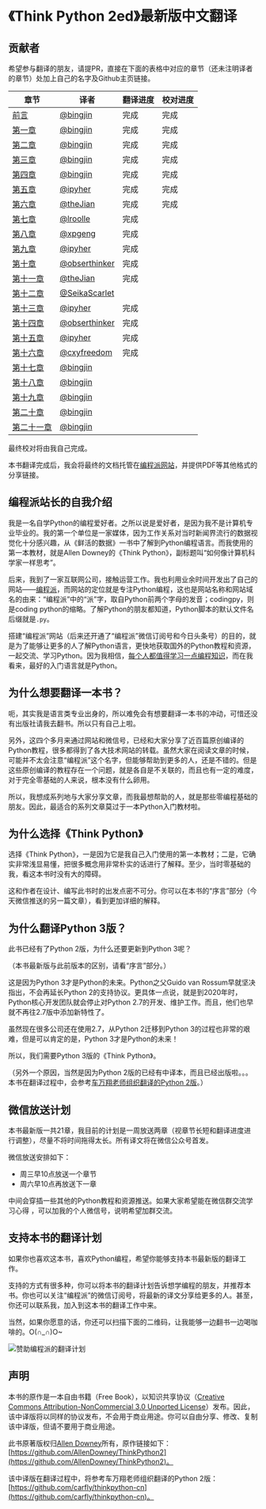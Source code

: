 ﻿# 《Think Python 2ed》最新版中文翻译

## 贡献者

希望参与翻译的朋友，请提PR，直接在下面的表格中对应的章节（还未注明译者的章节）处加上自己的名字及Github主页链接。

| 章节 | 译者 | 翻译进度 | 校对进度 |
|------|------| ------ | -------- |
| [前言](./source/00-preface.rst) | [@bingjin](https://github.com/bingjin) | 完成 | 完成 |
| [第一章](./source/01-the-way-of-the-program.rst)     | [@bingjin](https://github.com/bingjin)  | 完成 | 完成 |
| [第二章](./source/02-variables-expressions-and-statements.rst)     | [@bingjin](https://github.com/bingjin)  | 完成 | 完成 |
| [第三章](./source/03-functions.rst)     | [@bingjin](https://github.com/bingjin)  | 完成 | 完成 |
| [第四章](./source/04-case-study-interface-design.rst)     | [@bingjin](https://github.com/bingjin)  | 完成 | 完成 |
| [第五章](./source/05-conditionals-and-recursion.rst)     | [@ipyher](https://github.com/iphyer)    |完成 | 完成 |
| [第六章](./source/06-fruitful-functions.rst)     |   [@theJian](https://github.com/thejian)   | 完成 | 完成 |s
| [第七章](./source/07-iteration.rst)     | [@lroolle](https://github.com/lroolle)    | 完成 |  |
| [第八章](./source/08-strings.rst)     | [@xpgeng](https://github.com/xpgeng)    | 完成 |  |
| [第九章](./source/09-case-study-word-play.rst)     | [@ipyher](https://github.com/iphyer)    | 完成 |  |
| [第十章](./source/10-lists.rst)     | [@obserthinker](https://github.com/obserthinker)     |完成 |  |
| [第十一章](./source/11-dictionaries.rst)     |   [@theJian](https://github.com/thejian)   | 完成 |  |
| [第十二章](./source/12-tuples.rst)     | [@SeikaScarlet](https://github.com/SeikaScarlet)     | |  |
| [第十三章 ](./source/13-case-study-data-structure-selection.rst)    |  [@ipyher](https://github.com/iphyer)  |  完成 |  |
| [第十四章](./source/14-files.rst)     |  [@obserthinker](https://github.com/obserthinker)    | 完成 |  |
| [第十五章](./source/15-classes-and-objects.rst)     |   [@ipyher](https://github.com/iphyer)    | 完成 |  |
| [第十六章](./source/16-classes-and-functions.rst)     | [@cxyfreedom](https://github.com/cxyfreedom)     | 完成 |  |
| [第十七章](./source/17-classes-and-methods.rst)     | [@bingjin](https://github.com/bingjin)      | |  |
| [第十八章](./source/18-inheritance.rst)     | [@bingjin](https://github.com/bingjin)     | |  |
| [第十九章](./source/19-the-goodies.rst)     | [@bingjin](https://github.com/bingjin)     | |  |
| [第二十章](./source/20-debugging.rst)     | [@bingjin](https://github.com/bingjin)     | |  |
| [第二十一章](./source/21-analysis-of-algorithms.rst)     | [@bingjin](https://github.com/bingjin)     | |  |

最终校对将由我自己完成。

本书翻译完成后，我会将最终的文档托管在[编程派网站](http://codingpy.com)，并提供PDF等其他格式的分享链接。

## 编程派站长的自我介绍

我是一名自学Python的编程爱好者。之所以说是爱好者，是因为我不是计算机专业毕业的。我的第一个单位是一家媒体，因为工作关系对当时新闻界流行的数据视觉化十分感兴趣，从《鲜活的数据》一书中了解到Python编程语言。而我使用的第一本教材，就是Allen Downey的《Think Python》，副标题叫“如何像计算机科学家一样思考”。

后来，我到了一家互联网公司，接触运营工作。我也利用业余时间开发出了自己的网站——[编程派](http://codingpy.com)，而网站的定位就是专注Python编程，这也是网站名称和网站域名的由来：“编程派”中的“派”字，取自Python前两个字母的发音；codingpy，则是coding python的缩略。了解Python的朋友都知道，Python脚本的默认文件名后缀就是`.py`。

搭建“编程派”网站（后来还开通了“编程派”微信订阅号和今日头条号）的目的，就是为了能够让更多的人了解Python语言，更快地获取国外的Python教程和资源，一起交流、学习Python。因为我相信，[每个人都值得学习一点编程知识](http://codingpy.com/article/10-reasons-all-us-normal-people-should-learn-code/)，而在我看来，最好的入门语言就是Python。

## 为什么想要翻译一本书？

呃，其实我是语言类专业出身的，所以难免会有想要翻译一本书的冲动，可惜还没有出版社请我去翻书。所以只有自己上啦。

另外，这四个多月来通过网站和微信号，已经和大家分享了近百篇原创编译的Python教程，很多都得到了各大技术网站的转载。虽然大家在阅读文章的时候，可能并不太会注意“编程派”这个名字，但能够帮助到更多的人，还是不错的。但是这些原创编译的教程存在一个问题，就是各自是不关联的，而且也有一定的难度，对于完全零基础的人来说，根本没有什么卵用。

所以，我想成系列地与大家分享文章，而我最想帮助的人，就是那些零编程基础的朋友。因此，最适合的系列文章莫过于一本Python入门教材啦。

## 为什么选择《Think Python》

选择《Think Python》，一是因为它是我自己入门使用的第一本教材；二是，它确实非常浅显易懂，把很多概念用非常朴实的话进行了解释。至少，当时零基础的我，看这本书时没有大的障碍。

这和作者在设计、编写此书时的出发点密不可分。你可以在本书的“序言”部分（今天微信推送的另一篇文章），看到更加详细的解释。

## 为什么翻译Python 3版？

此书已经有了Python 2版，为什么还要更新到Python 3呢？

（本书最新版与此前版本的区别，请看“序言”部分。）

这是因为Python 3才是Python的未来。Python之父Guido van Rossum早就坚决指出，不会再延长Python 2的支持协议。更具体一点说，就是到2020年时，Python核心开发团队就会停止对Python 2.7的开发、维护工作。而且，他们也早就不再往2.7版中添加新特性了。

虽然现在很多公司还在使用2.7，从Python 2迁移到Python 3的过程也非常的艰难，但是可以肯定的是，Python 3才是Python的未来！

所以，我们需要Python 3版的《Think Python》。

（另外一个原因，当然是因为Python 2版的已经有中译本，而且已经出版啦。。。本书在翻译过程中，会参考[车万翔老师组织翻译的Python 2版](https://github.com/carfly/thinkpython-cn)。）

## 微信放送计划

本书最新版一共21章，我目前的计划是一周放送两章（视章节长短和翻译进度进行调整），尽量不将时间拖得太长。所有译文将在微信公众号首发。

微信放送安排如下：

- 周三早10点放送一个章节
- 周六早10点再放送下一章

中间会穿插一些其他的Python教程和资源推送。如果大家希望能在微信群交流学习心得 ，可以加我的个人微信号，说明希望加群交流。

## 支持本书的翻译计划

如果你也喜欢这本书，喜欢Python编程，希望你能够支持本书最新版的翻译工作。

支持的方式有很多种，你可以将本书的翻译计划告诉想学编程的朋友，并推荐本书。你也可以关注“编程派”的微信订阅号，将最新的译文分享给更多的人。甚至，你还可以联系我，加入到这本书的翻译工作中来。

当然，如果你愿意的话，你还可以扫描下面的二维码，让我能够一边翻书一边喝咖啡的。O(∩_∩)O~

![赞助编程派的翻译计划](http://ww1.sinaimg.cn/mw690/006faQNTgw1f1g1gf903aj308w0ai74q.jpg)

## 声明

本书的原作是一本自由书籍（Free Book），以知识共享协议（[Creative Commons Attribution-NonCommercial 3.0 Unported License](https://creativecommons.org/licenses/by-nc/3.0/us/)）发布。因此，该中译版将以同样的协议发布，不会用于商业用途。你可以自由分享、修改、复制该中译版，但请不要用于商业用途。

此书原著版权归[Allen Downey](http://greenteapress.com/wp/think-python-2e/)所有，原作链接如下：[https://github.com/AllenDowney/ThinkPython2](https://github.com/AllenDowney/ThinkPython2)。

该中译版在翻译过程中，将参考车万翔老师组织翻译的Python 2版：[https://github.com/carfly/thinkpython-cn](https://github.com/carfly/thinkpython-cn)。
